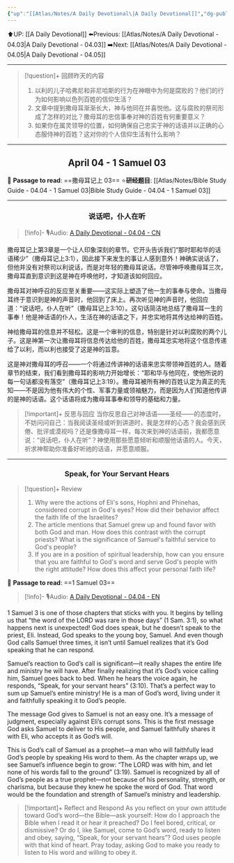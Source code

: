 ```yaml
---
{"up":"[[Atlas/Notes/A Daily Devotional\|A Daily Devotional]]","dg-publish":true,"permalink":"/atlas/notes/a-daily-devotional-04-04/","dgPassFrontmatter":true}
---
```


 ⬆️UP: [[A Daily Devotional]]
⬅️Previous: [[Atlas/Notes/A Daily Devotional - 04.03\|A Daily Devotional - 04.03]]
➡️Next: [[Atlas/Notes/A Daily Devotional - 04.05\|A Daily Devotional - 04.05]]

---

> [!question]+ 回顾昨天的内容
> 1. ⁠以利的儿子哈弗尼和非尼哈斯的行为在神眼中为何是腐败的？他们的行为如何影响以色列百姓的信仰生活？
> 2. 文章中提到撒母耳渐渐长大，神与他同在并喜悦他。这与腐败的祭司形成了怎样的对比？撒母耳的忠信事奉对神的百姓有何重要意义？
> 3. 如果你在属灵领导的位置，如何确保自己忠实于神的话语并以正确的心态服侍神的百姓？这对你的个人信仰生活有什么影响？


---
## <center>April 04 -  1 Samuel 03</center>

📖 **Passage to read**: ==撒母耳记上 03==
⭐**研经题目**: [[Atlas/Notes/Bible Study Guide - 04.04 - 1 Samuel 03\|Bible Study Guide - 04.04 - 1 Samuel 03]]

---
### <center>说话吧，仆人在听</center>

> [!info]- 🎙️Audio: [A Daily Devotional - 04.04 - CN]()

撒母耳记上第3章是一个让人印象深刻的章节。它开头告诉我们“那时耶和华的话语稀少”（撒母耳记上3:1），因此接下来发生的事让人感到意外！神确实说话了，但他并没有对祭司以利说话，而是对年轻的撒母耳说话。尽管神呼唤撒母耳三次，撒母耳直到意识到这是神在呼唤他时，才知道该如何回应。

撒母耳对神呼召的反应至关重要——这实际上塑造了他一生的事奉与使命。当撒母耳终于意识到是神的声音时，他回到了床上。再次听见神的声音时，他回应道：“说话吧，仆人在听”（撒母耳记上3:10）。这句话简洁地总结了撒母耳一生的事奉！他是神话语的仆人，生活在神的话语之下，并忠实地将其传达给神的百姓。

神给撒母耳的信息并不轻松。这是一个审判的信息，特别是针对以利腐败的两个儿子。这是神第一次让撒母耳将信息传达给他的百姓，撒母耳忠实地将这个信息传递给了以利，而以利也接受了这是神的旨意。

这是神对撒母耳的呼召——一个将通过传讲神的话语来忠实带领神百姓的人。随着章节的结束，我们看到撒母耳的影响力开始增长：“耶和华与他同在，使他所说的每一句话都没有落空”（撒母耳记上3:19）。撒母耳被所有神的百姓认定为真正的先知——不是因为他有伟大的个性、军事力量或领袖魅力，而是因为人们知道他传讲的是神的话语。这个话语将成为撒母耳事奉和领导的基础和力量。

> [!important]+ 反思与回应
当你反思自己对神话语——圣经——的态度时，不妨问问自己：当我阅读圣经或听到讲道时，我是怎样的心态？我会感到厌倦、批评或漠视吗？还是像撒母耳一样，每次来到神的话语前，我都愿意说：“说话吧，仆人在听”？神使用那些愿意倾听和顺服他话语的人。今天，祈求神帮助你准备好听祂的话语，并愿意顺服。



---
### <center>Speak, for Your Servant Hears</center>

> [!question]+ Review
> 1. ⁠Why were the actions of Eli's sons, Hophni and Phinehas, considered corrupt in God's eyes? How did their behavior affect the faith life of the Israelites?
> 2. The article mentions that Samuel grew up and found favor with both God and man. How does this contrast with the corrupt priests? What is the significance of Samuel's faithful service to God's people?
> 3. If you are in a position of spiritual leadership, how can you ensure that you are faithful to God's word and serve God's people with the right attitude? How does this affect your personal faith life?

📖 **Passage to read**: ==1 Samuel 03==

> [!info]- 🎙️Audio: [A Daily Devotional - 04.04 - EN]()  

1 Samuel 3 is one of those chapters that sticks with you. It begins by telling us that “the word of the LORD was rare in those days” (1 Sam. 3:1), so what happens next is unexpected! God does speak, but he doesn’t speak to the priest, Eli. Instead, God speaks to the young boy, Samuel. And even though God calls Samuel three times, it isn’t until Samuel realizes that it’s God speaking that he can respond.

Samuel’s reaction to God’s call is significant—it really shapes the entire life and ministry he will have. After finally realizing that it’s God’s voice calling him, Samuel goes back to bed. When he hears the voice again, he responds, “Speak, for your servant hears” (3:10). That’s a perfect way to sum up Samuel’s entire ministry! He is a man of God’s word, living under it and faithfully speaking it to God’s people.

The message God gives to Samuel is not an easy one. It’s a message of judgment, especially against Eli’s corrupt sons. This is the first message God asks Samuel to deliver to His people, and Samuel faithfully shares it with Eli, who accepts it as God’s will.

This is God’s call of Samuel as a prophet—a man who will faithfully lead God’s people by speaking His word to them. As the chapter wraps up, we see Samuel’s influence begin to grow: “The LORD was with him, and let none of his words fall to the ground” (3:19). Samuel is recognized by all of God’s people as a true prophet—not because of his personality, strength, or charisma, but because they knew he spoke the word of God. That word would be the foundation and strength of Samuel’s ministry and leadership.

> [!important]+ Reflect and Respond
As you reflect on your own attitude toward God’s word—the Bible—ask yourself: How do I approach the Bible when I read it or hear it preached? Do I feel bored, critical, or dismissive? Or do I, like Samuel, come to God’s word, ready to listen and obey, saying, “Speak, for your servant hears”? God uses people with that kind of heart. Pray today, asking God to make you ready to listen to His word and willing to obey it.































